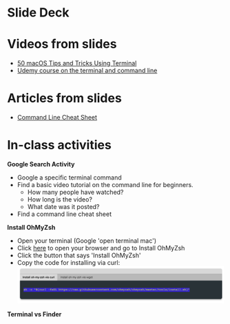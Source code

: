 # Slide Deck

# Videos from slides
  - [50 macOS Tips and Tricks Using Terminal](https://www.youtube.com/watch?v=qOrlYzqXPa8)
  - [Udemy course on the terminal and command line](https://anniecannons.udemy.com/course/git-github-practical-guide/learn/lecture/27550942?isDefaultPlaying=#overview)


# Articles from slides
 - [Command Line Cheat Sheet](https://github.com/0nn0/terminal-mac-cheatsheet)

# In-class activities
**Google Search Activity**
- Google a specific terminal command
- Find a basic video tutorial on the command line for beginners. 
  - How many people have watched?
  - How long is the video?
  - What date was it posted?
- Find a command line cheat sheet

**Install OhMyZsh**
 - Open your terminal (Google 'open terminal mac')
 - Click [here](https://ohmyz.sh/#install) to open your browser and go to Install OhMyZsh
 - Click the button that says 'Install OhMyZsh'
 - Copy the code for installing via curl:
 ![shows the line of code needed to install in the terminal](../assets/install-zsh.png)

 **Terminal vs Finder**

